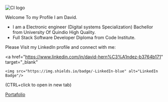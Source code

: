 ![CI logo](https://codeinstitute.s3.amazonaws.com/fullstack/ci_logo_small.png)

Welcome To my Profile I am David.  

- I am a Electronic engineer (Digital systems Specialization) Bachellor from University Of Quindio High Quality.
- Full Stack Software Developer Diploma from Code Institute.  

Please Visit my LinkedIn profile and connect with me:  

<a 
   href="https://www.linkedin.com/in/david-hern%C3%A1ndez-b3764b171"
   target="_blank"
   >
    <img src="https://img.shields.io/badge/-LinkedIn-blue" alt="LinkedIn Badge"/>
  </a>  
  

(CTRL+click to open in new tab)<br>  



[Portafolio](https://jdhernandezs1.github.io/Portafolio)

